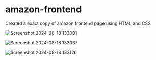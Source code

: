 # amazon-frontend
Created a exact copy of amazon frontend page using HTML and CSS

![Screenshot 2024-08-18 133001](https://github.com/user-attachments/assets/6159679c-6877-43a4-a0fa-5ca8e2362b6c)

![Screenshot 2024-08-18 133037](https://github.com/user-attachments/assets/ee0e5ff9-4348-4b09-8034-40eec36950c2)

![Screenshot 2024-08-18 133126](https://github.com/user-attachments/assets/8b0fc2b4-bec1-45ea-9993-428fd0ef1fdd)
